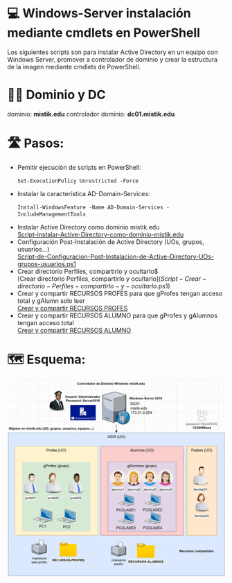 # 💻 Windows-Server instalación mediante cmdlets en PowerShell

Los siguientes scripts son para instalar Active Directory en un equipo con Windows Server, promover a controlador de dominio y crear la estructura de la imagen mediante cmdlets de PowerShell.

# 👷‍♀️ Dominio y DC

dominio: **mistik.edu**
controlador dominio: **dc01.mistik.edu**

# 🛣️ Pasos:

- Pemitir ejecución de scripts en PowerShell:
  ````
  Set-ExecutionPolicy Unrestricted -Force
  ````
- Instalar la característica AD-Domain-Services:
  ````
  Install-WindowsFeature -Name AD-Domain-Services -IncludeManagementTools
  ````
- Instalar Active Directory como dominio mistik.edu  
[Script-instalar-Active-Directory-como-dominio-mistik.edu](Script-instalar-Active-Directory-como-dominio-mistik-edu.ps1)   <br>
- Configuración Post-Instalación de Active Directory (UOs, grupos, usuarios…)  
[Script-de-Configuracion-Post-Instalacion-de-Active-Directory-UOs-grupos-usuarios.ps1](Script-de-Configuracion-Post-Instalacion-de-Active-Directory-UOs-grupos-usuarios.ps1)  <br>
- Crear directorio Perfiles, compartirlo y ocultarlo$  
[Crear directorio Perfiles, compartirlo y ocultarlo$](Script-Crear-directorio-Perfiles-compartirlo-y-ocultarlo$.ps1)  <br>
- Crear y compartir RECURSOS PROFES para que gProfes tengan acceso total y gAlumn solo leer  
[Crear y compartir RECURSOS PROFES](Script-Crear-y-compartir-RECURSOS-PROFES.ps1)  <br>
- Crear y compartir RECURSOS ALUMNO para que gProfes y gAlumnos tengan acceso total  
[Crear y compartir RECURSOS ALUMNO](Script-Crear-y-compartir-RECURSOS-ALUMNO.ps1)  <br>

# 🗺️ Esquema:
<img src="https://raw.githubusercontent.com/mistik777/windows-server/refs/heads/main/estructura-cliente-servidor-windows-server.webp">
